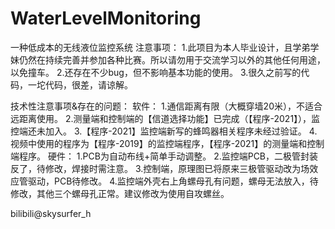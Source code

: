 # WaterLevelMonitoring
一种低成本的无线液位监控系统
注意事项：
1.此项目为本人毕业设计，且学弟学妹仍然在持续完善并参加各种比赛。所以请勿用于交流学习以外的其他任何用途，以免撞车。
2.还存在不少bug，但不影响基本功能的使用。
3.很久之前写的代码，一坨代码，很差，请谅解。

技术性注意事项&存在的问题：
软件：
1.通信距离有限（大概穿墙20米），不适合远距离使用。
2.测量端和控制端的【信道选择功能】已完成（【程序-2021】），监控端还未加入。
3.【程序-2021】监控端新写的蜂鸣器相关程序未经过验证。
4.视频中使用的程序为【程序-2019】的监控端程序，【程序-2021】的测量端和控制端程序。
硬件：
1.PCB为自动布线+简单手动调整。
2.监控端PCB，二极管封装反了，待修改，焊接时需注意。
3.控制端，原理图已将原来三极管驱动改为场效应管驱动，PCB待修改。
4.监控端外壳右上角螺母孔有问题，螺母无法放入，待修改，其他三个螺母孔正常。建议修改为使用自攻螺丝。

bilibili@skysurfer_h
